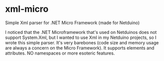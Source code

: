 # xml-micro
Simple Xml parser for .NET Micro Framework (made for Netduino)

I noticed that the .NET Microframework that's used on Netduinos does not support System.Xml, but I wanted to use Xml in my Netduino projects, so I wrote this simple parser.
It's very barebones (code size and memory usage are always a concern on the Micro Framework). It supports elements and attributes. NO namespaces or more esoteric features.
